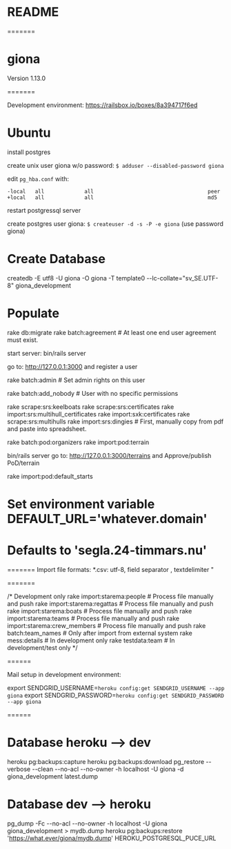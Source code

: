 # README

=======
# giona

Version 1.13.0

=======

Development environment:
https://railsbox.io/boxes/8a394717f6ed

# Ubuntu

install postgres

create unix user giona w/o password:
`$ adduser --disabled-password giona`

edit `pg_hba.conf` with:
```
-local   all             all                                     peer
+local   all             all                                     md5
```

restart postgressql server

create postgres user giona:
`$ createuser -d -s -P -e giona`
(use password giona)


# Create Database

createdb -E utf8 -U giona -O giona -T template0 --lc-collate="sv_SE.UTF-8" giona_development


# Populate
rake db:migrate
rake batch:agreement                # At least one end user agreement must exist.

start server:
bin/rails server

go to: http://127.0.0.1:3000 and register a user

rake batch:admin                    # Set admin rights on this user

rake batch:add_nobody               # User with no specific permissions

rake scrape:srs:keelboats
rake scrape:srs:certificates
rake import:srs:multihull_certificates
rake import:sxk:certificates
rake scrape:srs:multihulls
rake import:srs:dingies             # First, manually copy from pdf and paste into spreadsheet.

rake batch:pod:organizers
rake import:pod:terrain

bin/rails server
go to: http://127.0.0.1:3000/terrains and Approve/publish PoD/terrain

rake import:pod:default_starts


# Set environment variable DEFAULT_URL='whatever.domain'
# Defaults to 'segla.24-timmars.nu'
=======
Import file formats:
*.csv: utf-8, field separator ,  textdelimiter "

=======

/* Development only
rake import:starema:people          # Process file manually and push
rake import:starema:regattas        # Process file manually and push
rake import:starema:boats           # Process file manually and push
rake import:starema:teams           # Process file manually and push
rake import:starema:crew_members    # Process file manually and push
rake batch:team_names               # Only after import from external system
rake mess:details                   # In development only
rake testdata:team                  # In development/test only
*/


======

Mail setup in development environment:

export SENDGRID_USERNAME=`heroku config:get SENDGRID_USERNAME --app giona`
export SENDGRID_PASSWORD=`heroku config:get SENDGRID_PASSWORD --app giona`


======

# Database heroku --> dev
heroku pg:backups:capture
heroku pg:backups:download
pg_restore --verbose --clean --no-acl --no-owner -h localhost -U giona -d giona_development latest.dump

# Database dev --> heroku
pg_dump -Fc --no-acl --no-owner -h localhost -U giona giona_development > mydb.dump
heroku pg:backups:restore 'https://what.ever/giona/mydb.dump' HEROKU_POSTGRESQL_PUCE_URL
